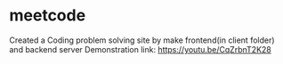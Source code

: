 # meetcode
Created a Coding problem solving site by make frontend(in client folder) and backend server
Demonstration link:
https://youtu.be/CqZrbnT2K28
